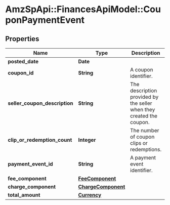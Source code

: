 # AmzSpApi::FinancesApiModel::CouponPaymentEvent

## Properties
Name | Type | Description | Notes
------------ | ------------- | ------------- | -------------
**posted_date** | **Date** |  | [optional] 
**coupon_id** | **String** | A coupon identifier. | [optional] 
**seller_coupon_description** | **String** | The description provided by the seller when they created the coupon. | [optional] 
**clip_or_redemption_count** | **Integer** | The number of coupon clips or redemptions. | [optional] 
**payment_event_id** | **String** | A payment event identifier. | [optional] 
**fee_component** | [**FeeComponent**](FeeComponent.md) |  | [optional] 
**charge_component** | [**ChargeComponent**](ChargeComponent.md) |  | [optional] 
**total_amount** | [**Currency**](Currency.md) |  | [optional] 

